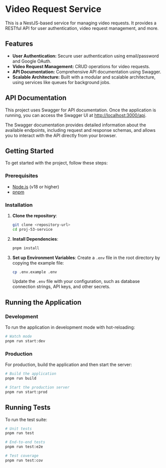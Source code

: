 # Video Request Service

This is a NestJS-based service for managing video requests. It provides a RESTful API for user authentication, video request management, and more.

## Features

- **User Authentication:** Secure user authentication using email/password and Google OAuth.
- **Video Request Management:** CRUD operations for video requests.
- **API Documentation:** Comprehensive API documentation using Swagger.
- **Scalable Architecture:** Built with a modular and scalable architecture, using services like queues for background jobs.

## API Documentation

This project uses Swagger for API documentation. Once the application is running, you can access the Swagger UI at [http://localhost:3000/api](http://localhost:3000/api).

The Swagger documentation provides detailed information about the available endpoints, including request and response schemas, and allows you to interact with the API directly from your browser.

## Getting Started

To get started with the project, follow these steps:

### Prerequisites

- [Node.js](https://nodejs.org/en/) (v18 or higher)
- [pnpm](https://pnpm.io/)

### Installation

1.  **Clone the repository**:
    ```bash
    git clone <repository-url>
    cd proj-53-service
    ```

2.  **Install Dependencies**:
    ```bash
    pnpm install
    ```

3.  **Set up Environment Variables**:
    Create a `.env` file in the root directory by copying the example file:
    ```bash
    cp .env.example .env
    ```
    Update the `.env` file with your configuration, such as database connection strings, API keys, and other secrets.

## Running the Application

### Development

To run the application in development mode with hot-reloading:

```bash
# Watch mode
pnpm run start:dev
```

### Production

For production, build the application and then start the server:

```bash
# Build the application
pnpm run build

# Start the production server
pnpm run start:prod
```

## Running Tests

To run the test suite:

```bash
# Unit tests
pnpm run test

# End-to-end tests
pnpm run test:e2e

# Test coverage
pnpm run test:cov
```